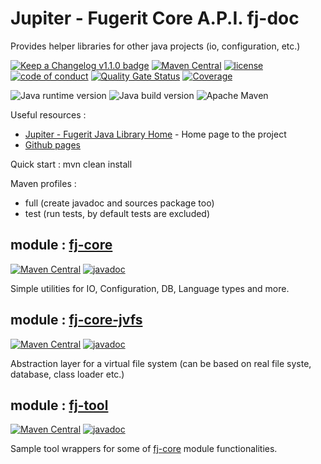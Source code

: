 # Jupiter - Fugerit Core A.P.I. fj-doc

Provides helper libraries for other java projects (io, configuration, etc.)


[![Keep a Changelog v1.1.0 badge](https://img.shields.io/badge/changelog-Keep%20a%20Changelog%20v1.1.0-%23E05735)](CHANGELOG.md) 
[![Maven Central](https://img.shields.io/maven-central/v/org.fugerit.java/fj-lib.svg)](https://mvnrepository.com/artifact/org.fugerit.java/fj-lib) 
[![license](https://img.shields.io/badge/License-Apache%20License%202.0-teal.svg)](https://opensource.org/licenses/Apache-2.0) 
[![code of conduct](https://img.shields.io/badge/conduct-Contributor%20Covenant-purple.svg)](https://github.com/fugerit-org/fj-universe/blob/main/CODE_OF_CONDUCT.md)
[![Quality Gate Status](https://sonarcloud.io/api/project_badges/measure?project=fugerit-org_fj-lib&metric=alert_status)](https://sonarcloud.io/summary/new_code?id=fugerit-org_fj-lib)
[![Coverage](https://sonarcloud.io/api/project_badges/measure?project=fugerit-org_fj-lib&metric=coverage)](https://sonarcloud.io/summary/new_code?id=fugerit-org_fj-lib)

![Java runtime version](https://img.shields.io/badge/run%20on-java%208+-%23113366.svg?style=for-the-badge&logo=openjdk&logoColor=white)
![Java build version](https://img.shields.io/badge/build%20on-java%2011+-%23ED8B00.svg?style=for-the-badge&logo=openjdk&logoColor=white)
![Apache Maven](https://img.shields.io/badge/Apache%20Maven-3.9.0+-C71A36?style=for-the-badge&logo=Apache%20Maven&logoColor=white)

Useful resources : 
* [Jupiter - Fugerit Java Library Home](https://www.fugerit.org/perm/jupiter/) - Home page to the project
* [Github pages](https://jupiterdocs.fugerit.org/)

Quick start : 
 	mvn clean install
 	
Maven profiles :
- full (create javadoc and sources package too)
- test (run tests, by default tests are excluded) 

## module : [fj-core](fj-core/README.md)

[![Maven Central](https://img.shields.io/maven-central/v/org.fugerit.java/fj-core.svg)](https://mvnrepository.com/artifact/org.fugerit.java/fj-core) 
[![javadoc](https://javadoc.io/badge2/org.fugerit.java/fj-core/javadoc.svg)](https://javadoc.io/doc/org.fugerit.java/fj-core)

Simple utilities for IO, Configuration, DB, Language types and more.

## module : [fj-core-jvfs](fj-core-jvfs/README.md)

[![Maven Central](https://img.shields.io/maven-central/v/org.fugerit.java/fj-core-jvfs.svg)](https://mvnrepository.com/artifact/org.fugerit.java/fj-core-jvfs) 
[![javadoc](https://javadoc.io/badge2/org.fugerit.java/fj-core-jvfs/javadoc.svg)](https://javadoc.io/doc/org.fugerit.java/fj-core-jvfs)

Abstraction layer for a virtual file system (can be based on real file syste, database, class loader etc.)

## module : [fj-tool](fj-tool/README.md)

[![Maven Central](https://img.shields.io/maven-central/v/org.fugerit.java/fj-tool.svg)](https://mvnrepository.com/artifact/org.fugerit.java/fj-tool) 
[![javadoc](https://javadoc.io/badge2/org.fugerit.java/fj-tool/javadoc.svg)](https://javadoc.io/doc/org.fugerit.java/fj-tool)

Sample tool wrappers for some of [fj-core](../fj-core/README.md) module functionalities.


